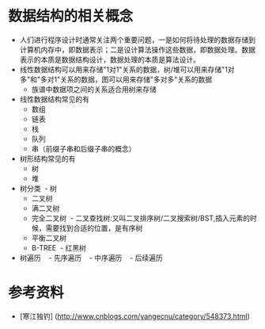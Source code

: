 # 数据结构的相关概念

- 人们进行程序设计时通常关注两个重要问题，一是如何将待处理的数据存储到计算机内存中，即数据表示；二是设计算法操作这些数据，即数据处理。数据表示的本质是数据结构设计，数据处理的本质是算法设计。
- 线性数据结构可以用来存储"1对1"关系的数据，树/堆可以用来存储"1对多"和"多对1"关系的数据，图可以用来存储"多对多"关系的数据
  - 族谱中数据项之间的关系适合用树来存储
- 线性数据结构常见的有
  - 数组
   - 链表
  - 栈
  - 队列
  - 串（前缀子串和后缀子串的概念）
- 树形结构常见的有
  - 树
  - 堆
- 树分类
  - 树
  - 二叉树
  - 满二叉树
  - 完全二叉树
  - 二叉查找树:又叫二叉排序树/二叉搜索树/BST,插入元素的时候，需要找到合适的位置，是有序树
  - 平衡二叉树
  - B-TREE
  - 红黑树
- 树遍历
    - 先序遍历
    - 中序遍历
    - 后续遍历

# 参考资料

- [寒江独钓] (http://www.cnblogs.com/yangecnu/category/548373.html)

